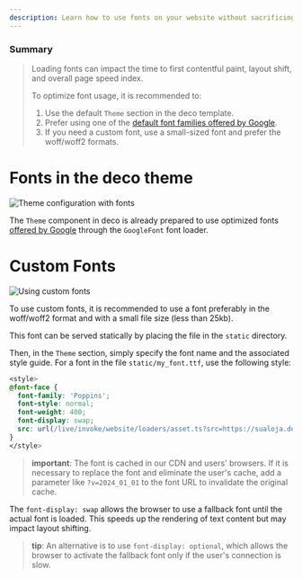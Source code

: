 ```yaml
---
description: Learn how to use fonts on your website without sacrificing performance.
---
```


### Summary

> Loading fonts can impact the time to first contentful paint, layout shift, and overall page speed index.
>
> To optimize font usage, it is recommended to:
>
> 1. Use the default `Theme` section in the deco template.
> 2. Prefer using one of the
   > [default font families offered by Google](https://fonts.google.com/).
> 3. If you need a custom font, use a small-sized font and prefer the woff/woff2 formats.

# Fonts in the deco theme

![Theme configuration with fonts](https://github.com/deco-sites/starting/assets/882438/c697a548-0beb-49d5-af67-0a1bb0f9f043)

The `Theme` component in deco is already prepared to use optimized fonts
[offered by Google](https://fonts.google.com/) through the `GoogleFont` font loader.

# Custom Fonts

![Using custom fonts](https://github.com/deco-sites/starting/assets/882438/2a267a57-34eb-479f-91dc-e8e3f10cfca8)

To use custom fonts, it is recommended to use a font preferably in the woff/woff2 format and with a small file size (less than 25kb).

This font can be served statically by placing the file in the `static` directory.

Then, in the `Theme` section, simply specify the font name and the associated style guide. For a font in the file `static/my_font.ttf`, use the following style:

```css
<style>
@font-face {
  font-family: 'Poppins';
  font-style: normal;
  font-weight: 400;
  font-display: swap;
  src: url(/live/invoke/website/loaders/asset.ts?src=https://sualoja.deco.site/minha_fonte.ttf) format('truetype');
}
</style>
```

> **important**: The font is cached in our CDN and users' browsers. If it is necessary to replace the font and eliminate the user's cache, add a parameter like `?v=2024_01_01` to the font URL to invalidate the original cache.

The `font-display: swap` allows the browser to use a fallback font until the actual font is loaded. This speeds up the rendering of text content but may impact layout shifting.

> **tip**: An alternative is to use `font-display: optional`, which allows the browser to activate the fallback font only if the user's connection is slow.
